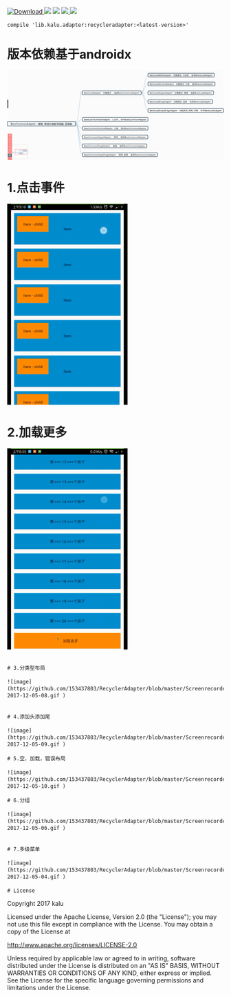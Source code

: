 [ ![Download](https://api.bintray.com/packages/zhanghang/maven/recycleradapter/images/download.svg) ](https://bintray.com/zhanghang/maven/recycleradapter/_latestVersion) ![](https://img.shields.io/badge/Build-Passing-green.svg) ![](https://img.shields.io/badge/API%20-14+-green.svg) [ ![](https://img.shields.io/badge/%E4%BD%9C%E8%80%85-%E5%BC%A0%E8%88%AA-red.svg) ](http://www.jianshu.com/u/22a5d2ee8385) ![](https://img.shields.io/badge/%E9%82%AE%E7%AE%B1-153437803@qq.com-red.svg)
```
compile 'lib.kalu.adapter:recycleradapter:<latest-version>'
```

# 版本依赖基于androidx
![image](https://github.com/153437803/RecyclerAdapter/blob/master/Screenrecorder-2017-12-05-00.png )

#

# 1.点击事件

![image](https://github.com/153437803/RecyclerAdapter/blob/master/Screenrecorder-2017-12-05-12.gif )

#

# 2.加载更多

![image](https://github.com/153437803/RecyclerAdapter/blob/master/Screenrecorder-2017-12-05-11.gif )
```

# 3.分类型布局

![image](https://github.com/153437803/RecyclerAdapter/blob/master/Screenrecorder-2017-12-05-08.gif )


# 4.添加头添加尾

![image](https://github.com/153437803/RecyclerAdapter/blob/master/Screenrecorder-2017-12-05-09.gif )

# 5.空，加载，错误布局

![image](https://github.com/153437803/RecyclerAdapter/blob/master/Screenrecorder-2017-12-05-10.gif )

# 6.分组

![image](https://github.com/153437803/RecyclerAdapter/blob/master/Screenrecorder-2017-12-05-06.gif )


# 7.多级菜单

![image](https://github.com/153437803/RecyclerAdapter/blob/master/Screenrecorder-2017-12-05-04.gif )

# License
```
Copyright 2017 kalu

Licensed under the Apache License, Version 2.0 (the "License");
you may not use this file except in compliance with the License.
You may obtain a copy of the License at

   http://www.apache.org/licenses/LICENSE-2.0

Unless required by applicable law or agreed to in writing, software
distributed under the License is distributed on an "AS IS" BASIS,
WITHOUT WARRANTIES OR CONDITIONS OF ANY KIND, either express or implied.
See the License for the specific language governing permissions and
limitations under the License.
